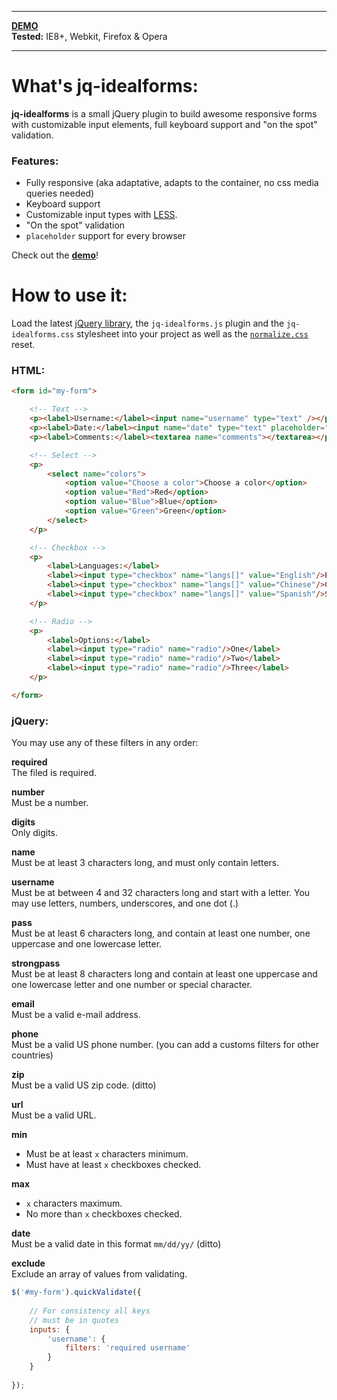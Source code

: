 * * *

**[DEMO](http://elclanrs.github.com/jq-idealforms/)**  
**Tested:** IE8+, Webkit, Firefox & Opera

* * *

# What's jq-idealforms:

**jq-idealforms** is a small jQuery plugin to build awesome responsive forms with customizable input elements, full keyboard support and "on the spot" validation.

### Features:
* Fully responsive (aka adaptative, adapts to the container, no css media queries needed)
* Keyboard support
* Customizable input types with [LESS](http://lesscss.org/).
* "On the spot" validation
* `placeholder` support for every browser

Check out the **[demo](http://elclanrs.github.com/jq-idealforms/)**!

# How to use it:

Load the latest [jQuery library](http://jquery.com), the `jq-idealforms.js` plugin and the `jq-idealforms.css` stylesheet into your project as well as the [`normalize.css`](http://necolas.github.com/normalize.css/) reset.

### HTML:

```html
<form id="my-form">

    <!-- Text -->
    <p><label>Username:</label><input name="username" type="text" /></p>
    <p><label>Date:</label><input name="date" type="text" placeholder="mm/dd/yy"/></p>
    <p><label>Comments:</label><textarea name="comments"></textarea></p>

    <!-- Select -->
    <p>
        <select name="colors">
            <option value="Choose a color">Choose a color</option>
            <option value="Red">Red</option>
            <option value="Blue">Blue</option>
            <option value="Green">Green</option>
        </select>
    </p>

    <!-- Checkbox -->
    <p>
        <label>Languages:</label>
        <label><input type="checkbox" name="langs[]" value="English"/>English</label>
        <label><input type="checkbox" name="langs[]" value="Chinese"/>Chinese</label>
        <label><input type="checkbox" name="langs[]" value="Spanish"/>Spanish</label>
    </p>

    <!-- Radio -->
    <p>
        <label>Options:</label>
        <label><input type="radio" name="radio"/>One</label>
        <label><input type="radio" name="radio"/>Two</label>
        <label><input type="radio" name="radio"/>Three</label>
    </p>

</form>
```

### jQuery:

You may use any of these filters in any order:

**required**  
The filed is required.

**number**  
Must be a number.

**digits**  
Only digits.

**name**  
Must be at least 3 characters long, and must only contain letters.

**username**  
Must be at between 4 and 32 characters long and start with a letter. You may use letters, numbers, underscores, and one dot (.)

**pass**  
Must be at least 6 characters long, and contain at least one number, one uppercase and one lowercase letter.

**strongpass**  
Must be at least 8 characters long and contain at least one uppercase and one lowercase letter and one number or special character.

**email**  
Must be a valid e-mail address.

**phone**  
Must be a valid US phone number. (you can add a customs filters for other countries)

**zip**  
Must be a valid US zip code. (ditto)

**url**  
Must be a valid URL.

**min**  
* Must be at least `x` characters minimum.
* Must have at least `x` checkboxes checked.

**max**  
* `x` characters maximum.
* No more than `x` checkboxes checked.

**date**  
Must be a valid date in this format `mm/dd/yy/` (ditto)

**exclude**  
Exclude an array of values from validating.

```javascript
$('#my-form').quickValidate({
    
    // For consistency all keys
    // must be in quotes
    inputs: {
        'username': {
            filters: 'required username'
        }
    }
    
});
```